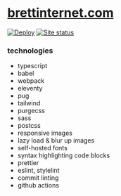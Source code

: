 # [brettinternet.com](https://brettinternet.com)

[![Deploy](https://github.com/brettinternet/brettinternet.github.io/workflows/Deploy/badge.svg)](https://github.com/brettinternet/brettinternet.github.io/actions?query=workflow%3ADeploy) [![Site status](https://img.shields.io/website?url=https%3A%2F%2Fbrettinternet.com)](https://brettinternet.com)

### technologies

- typescript
- babel
- webpack
- eleventy
- pug
- tailwind
- purgecss
- sass
- postcss
- responsive images
- lazy load & blur up images
- self-hosted fonts
- syntax highlighting code blocks
- prettier
- eslint, stylelint
- commit linting
- github actions

<!--
### todo

- [x] values in `data/routes.js` are not importing in pug locals
- [x] `@font-face` is not being handled by a loader
- [x] dev server ought to restart after modifying `includes/**/*`
- [x] don't transpile `scripts/utils` to `build` directory, or remove after build
- [x] why does bundling a CSS file also bundle a JS equivalent?
- [x] build can't resolve `/files/<font>`
- [x] build doesn't bundle SVGs - or improve how Feather icons are bundled/utilized
- [x] how to correctly bundle separate pages? - can't get html-webpack-plugin to work on multiple files
- [x] handle relative assets for nested pages - use absolute links to assets (and support path prefix)
- [x] easy page routing
- [x] fix tailwind theme
- [x] fix styles and adopt tailwind
- [x] fix header JS in prod
- [x] handle images (responsive images with Sharp?)
- [x] add a few pages
- [x] add meta tags (og, twitter)
- [x] lint
- [x] archive page
- [x] fix mysterious error `Unable to find an instance of HtmlWebpackPlugin in the current compilation.`
- [x] fix post collections to not use tags
- [x] shortcodes for blur up/lazy loading images in markdown?
- [x] add transform fn to ~~webpack~~ eleventy to handle relative paths
- [x] fix blur up in prod!
- [x] syntax highlighting for pug templates [with markdown-it](https://pugjs.org/language/filters.html)
- [x] design homepage cards
- [x] add cards to sidebar
- [x] render basic images when page.url === '/feed/', add long descriptions for complicated pages, and for posts add post processing with html-webpack-plugin
- [x] add feed page
- [x] add 404 page
- [x] add edit page button
- [x] add temporary logic to handle gifs with file-loader ~~will gifs work with responsive loader now that sharp supports them?~~
- [-] fix inline svg plugin
- [ ] optimize gifs
- [x] add projects to archive
- [ ] open PR for responsive-loader to handle gifs
- [ ] [tag pages](https://www.11ty.dev/docs/quicktips/tag-pages/)
- [ ] add tag breadcrumbs to archive directory
- [ ] optimize fonts with [subfont](https://github.com/Munter/subfont/issues/108#issuecomment-659468935) - requires [python](https://github.com/actions/setup-python)
- [x] setup ci action
- [x] setup deployment action
- [x] push to blog repo
- [ ] fix `webpack-subresource-integrity` CSS failure
- [ ] [async data requests](https://www.11ty.dev/docs/quicktips/cache-api-requests/)
- [ ] integrate [critical](https://github.com/addyosmani/critical) like [this](https://github.com/anthonygore/html-critical-webpack-plugin/blob/master/src/index.js)
- [ ] transfer slides over
- [ ] paginate archive when it's necessary
- [ ] extend eleventy highlighter to add diff-highlight
- [ ] add default meta image
- [ ] [debug](https://cards-dev.twitter.com/validator) twitter meta image unfurling
-->
